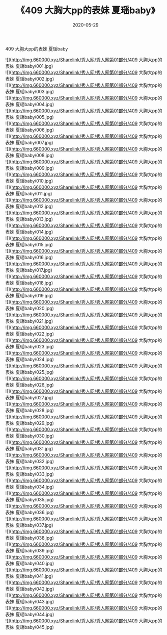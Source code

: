 ﻿---
layout: post
title:  《409 大胸大pp的表妹 夏瑶baby》
date:   2020-05-29
img: http://img.660000.xyz/Sharelink/秀人网/秀人网第01部分/409 大胸大pp的表妹 夏瑶baby/000.jpg
categories: [美女, 清纯, 唯美]
---

409 大胸大pp的表妹 夏瑶baby

  ![](http://img.660000.xyz/Sharelink/秀人网/秀人网第01部分/409 大胸大pp的表妹 夏瑶baby/001.jpg) <br> ![](http://img.660000.xyz/Sharelink/秀人网/秀人网第01部分/409 大胸大pp的表妹 夏瑶baby/002.jpg) <br> ![](http://img.660000.xyz/Sharelink/秀人网/秀人网第01部分/409 大胸大pp的表妹 夏瑶baby/003.jpg) <br> ![](http://img.660000.xyz/Sharelink/秀人网/秀人网第01部分/409 大胸大pp的表妹 夏瑶baby/004.jpg) <br> ![](http://img.660000.xyz/Sharelink/秀人网/秀人网第01部分/409 大胸大pp的表妹 夏瑶baby/005.jpg) <br> ![](http://img.660000.xyz/Sharelink/秀人网/秀人网第01部分/409 大胸大pp的表妹 夏瑶baby/006.jpg) <br> ![](http://img.660000.xyz/Sharelink/秀人网/秀人网第01部分/409 大胸大pp的表妹 夏瑶baby/007.jpg) <br> ![](http://img.660000.xyz/Sharelink/秀人网/秀人网第01部分/409 大胸大pp的表妹 夏瑶baby/008.jpg) <br> ![](http://img.660000.xyz/Sharelink/秀人网/秀人网第01部分/409 大胸大pp的表妹 夏瑶baby/009.jpg) <br> ![](http://img.660000.xyz/Sharelink/秀人网/秀人网第01部分/409 大胸大pp的表妹 夏瑶baby/010.jpg) <br> ![](http://img.660000.xyz/Sharelink/秀人网/秀人网第01部分/409 大胸大pp的表妹 夏瑶baby/011.jpg) <br> ![](http://img.660000.xyz/Sharelink/秀人网/秀人网第01部分/409 大胸大pp的表妹 夏瑶baby/012.jpg) <br> ![](http://img.660000.xyz/Sharelink/秀人网/秀人网第01部分/409 大胸大pp的表妹 夏瑶baby/013.jpg) <br> ![](http://img.660000.xyz/Sharelink/秀人网/秀人网第01部分/409 大胸大pp的表妹 夏瑶baby/014.jpg) <br> ![](http://img.660000.xyz/Sharelink/秀人网/秀人网第01部分/409 大胸大pp的表妹 夏瑶baby/015.jpg) <br> ![](http://img.660000.xyz/Sharelink/秀人网/秀人网第01部分/409 大胸大pp的表妹 夏瑶baby/016.jpg) <br> ![](http://img.660000.xyz/Sharelink/秀人网/秀人网第01部分/409 大胸大pp的表妹 夏瑶baby/017.jpg) <br> ![](http://img.660000.xyz/Sharelink/秀人网/秀人网第01部分/409 大胸大pp的表妹 夏瑶baby/018.jpg) <br> ![](http://img.660000.xyz/Sharelink/秀人网/秀人网第01部分/409 大胸大pp的表妹 夏瑶baby/019.jpg) <br> ![](http://img.660000.xyz/Sharelink/秀人网/秀人网第01部分/409 大胸大pp的表妹 夏瑶baby/020.jpg) <br> ![](http://img.660000.xyz/Sharelink/秀人网/秀人网第01部分/409 大胸大pp的表妹 夏瑶baby/021.jpg) <br> ![](http://img.660000.xyz/Sharelink/秀人网/秀人网第01部分/409 大胸大pp的表妹 夏瑶baby/022.jpg) <br> ![](http://img.660000.xyz/Sharelink/秀人网/秀人网第01部分/409 大胸大pp的表妹 夏瑶baby/023.jpg) <br> ![](http://img.660000.xyz/Sharelink/秀人网/秀人网第01部分/409 大胸大pp的表妹 夏瑶baby/024.jpg) <br> ![](http://img.660000.xyz/Sharelink/秀人网/秀人网第01部分/409 大胸大pp的表妹 夏瑶baby/025.jpg) <br> ![](http://img.660000.xyz/Sharelink/秀人网/秀人网第01部分/409 大胸大pp的表妹 夏瑶baby/026.jpg) <br> ![](http://img.660000.xyz/Sharelink/秀人网/秀人网第01部分/409 大胸大pp的表妹 夏瑶baby/027.jpg) <br> ![](http://img.660000.xyz/Sharelink/秀人网/秀人网第01部分/409 大胸大pp的表妹 夏瑶baby/028.jpg) <br> ![](http://img.660000.xyz/Sharelink/秀人网/秀人网第01部分/409 大胸大pp的表妹 夏瑶baby/029.jpg) <br> ![](http://img.660000.xyz/Sharelink/秀人网/秀人网第01部分/409 大胸大pp的表妹 夏瑶baby/030.jpg) <br> ![](http://img.660000.xyz/Sharelink/秀人网/秀人网第01部分/409 大胸大pp的表妹 夏瑶baby/031.jpg) <br> ![](http://img.660000.xyz/Sharelink/秀人网/秀人网第01部分/409 大胸大pp的表妹 夏瑶baby/032.jpg) <br> ![](http://img.660000.xyz/Sharelink/秀人网/秀人网第01部分/409 大胸大pp的表妹 夏瑶baby/033.jpg) <br> ![](http://img.660000.xyz/Sharelink/秀人网/秀人网第01部分/409 大胸大pp的表妹 夏瑶baby/034.jpg) <br> ![](http://img.660000.xyz/Sharelink/秀人网/秀人网第01部分/409 大胸大pp的表妹 夏瑶baby/035.jpg) <br> ![](http://img.660000.xyz/Sharelink/秀人网/秀人网第01部分/409 大胸大pp的表妹 夏瑶baby/036.jpg) <br> ![](http://img.660000.xyz/Sharelink/秀人网/秀人网第01部分/409 大胸大pp的表妹 夏瑶baby/037.jpg) <br> ![](http://img.660000.xyz/Sharelink/秀人网/秀人网第01部分/409 大胸大pp的表妹 夏瑶baby/038.jpg) <br> ![](http://img.660000.xyz/Sharelink/秀人网/秀人网第01部分/409 大胸大pp的表妹 夏瑶baby/039.jpg) <br> ![](http://img.660000.xyz/Sharelink/秀人网/秀人网第01部分/409 大胸大pp的表妹 夏瑶baby/040.jpg) <br> ![](http://img.660000.xyz/Sharelink/秀人网/秀人网第01部分/409 大胸大pp的表妹 夏瑶baby/041.jpg) <br> ![](http://img.660000.xyz/Sharelink/秀人网/秀人网第01部分/409 大胸大pp的表妹 夏瑶baby/042.jpg) <br> ![](http://img.660000.xyz/Sharelink/秀人网/秀人网第01部分/409 大胸大pp的表妹 夏瑶baby/043.jpg) <br> ![](http://img.660000.xyz/Sharelink/秀人网/秀人网第01部分/409 大胸大pp的表妹 夏瑶baby/044.jpg) <br> ![](http://img.660000.xyz/Sharelink/秀人网/秀人网第01部分/409 大胸大pp的表妹 夏瑶baby/045.jpg) <br>